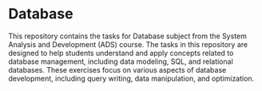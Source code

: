 # Database
This repository contains the tasks for Database subject from the System Analysis and Development (ADS) course. The tasks in this repository are designed to help students understand and apply concepts related to database management, including data modeling, SQL, and relational databases. These exercises focus on various aspects of database development, including query writing, data manipulation, and optimization.
